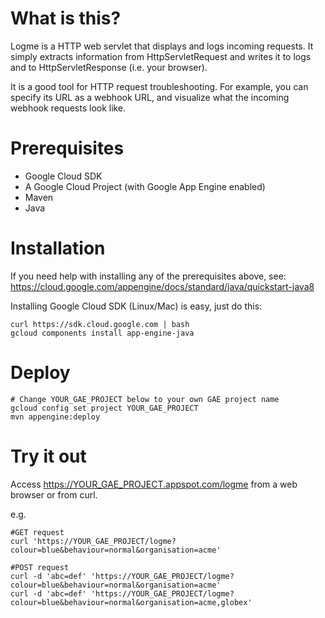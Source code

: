 # What is this?

Logme is a HTTP web servlet that displays and logs incoming requests. It simply extracts information from HttpServletRequest and writes it to logs and to HttpServletResponse (i.e. your browser).

It is a good tool for HTTP request troubleshooting.  For example, you can specify its URL as a webhook URL, and visualize what the incoming webhook requests look like.

# Prerequisites

- Google Cloud SDK
- A Google Cloud Project (with Google App Engine enabled)
- Maven
- Java


# Installation

If you need help with installing any of the prerequisites above, see: https://cloud.google.com/appengine/docs/standard/java/quickstart-java8

Installing Google Cloud SDK (Linux/Mac) is easy, just do this:

```
curl https://sdk.cloud.google.com | bash
gcloud components install app-engine-java
```

# Deploy
```
# Change YOUR_GAE_PROJECT below to your own GAE project name
gcloud config set project YOUR_GAE_PROJECT
mvn appengine:deploy
```

# Try it out

Access https://YOUR_GAE_PROJECT.appspot.com/logme from a web browser or from curl.

e.g.

```
#GET request
curl 'https://YOUR_GAE_PROJECT/logme?colour=blue&behaviour=normal&organisation=acme'

#POST request
curl -d 'abc=def' 'https://YOUR_GAE_PROJECT/logme?colour=blue&behaviour=normal&organisation=acme'
curl -d 'abc=def' 'https://YOUR_GAE_PROJECT/logme?colour=blue&behaviour=normal&organisation=acme,globex'
```
